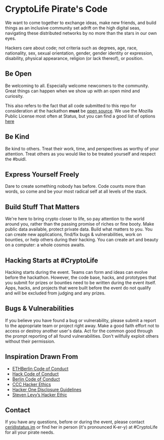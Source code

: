 # CryptoLife Pirate's Code
We want to come together to exchange ideas, make new friends, and build things as an inclusive community set adrift on the high digital seas, navigating these distributed networks by no more than the stars in our own eyes. 

Hackers care about code; not criteria such as degrees, age, race, nationality, sex, sexual orientation, gender, gender identity or expression, disability, physical appearance, religion (or lack thereof), or position.

## Be Open
Be welcoming to all. Especially welcome newcomers to the community. Great things can happen when we show up with an open mind and curiosity. 

This also refers to the fact that all code submitted to this repo for consideration at the hackathon **must** be [open source](https://opensource.org/faq). We use the Mozilla Public License most often at Status, but you can find a good list of options [here](https://opensource.org/licenses)

## Be Kind
Be kind to others. Treat their work, time, and perspectives as worthy of your attention. Treat others as you would like to be treated yourself and respect the #buidl.

## Express Yourself Freely
Dare to create something nobody has before. Code counts more than words, so come and be your most radical self at all levels of the stack.

## Build Stuff That Matters
We're here to bring crypto closer to life, so pay attention to the world around you, rather than the passing promise of riches or fine booty. Make public data available, protect private data. Build what matters to you. You can create new applications, find/fix bugs & vulnerabilities, work on bounties, or help others during their hacking. You can create art and beauty on a computer: a whole cosmos awaits.

## Hacking Starts at #CryptoLife
Hacking starts during the event. Teams can form and ideas can evolve before the hackathon. However, the code base, hacks, and prototypes that you submit for prizes or bounties need to be written during the event itself. Apps, hacks, and projects that were built before the event do not qualify and will be excluded from judging and any prizes.

## Bugs & Vulnerabilities
If you believe you have found a bug or vulnerability, please submit a report to the appropriate team or project right away. Make a good faith effort not to access or destroy another user's data. Act for the common good through the prompt reporting of all found vulnerabilities. Don't willfully exploit others without their permission.

## Inspiration Drawn From
- [ETHBerlin Code of Conduct](https://github.com/ethberlin-hackathon/ETHBerlin-KnowledgeBase/edit/master/code-of-conduct.md)
- [Hack Code of Conduct](https://hackcodeofconduct.org/)
- [Berlin Code of Conduct](http://berlincodeofconduct.org/)
- [CCC Hacker Ethics](https://www.ccc.de/en/hackerethics)
- [Hacker One Disclosure Guidelines](https://www.hackerone.com/disclosure-guidelines)
- [Steven Levy’s Hacker Ethic](https://en.wikipedia.org/wiki/Hacker_ethic)

## Contact
If you have any questions, before or during the event, please contact ceri@status.im or find her in person (it's pronounced K-er-y) at #CryptoLife for all your pirate needs.
